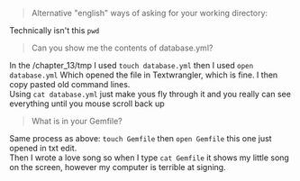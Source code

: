 > Alternative "english" ways of asking for your working directory:

Technically isn't this `pwd`

> Can you show me the contents of database.yml?

In the /chapter_13/tmp I used `touch database.yml` then I used `open database.yml` Which opened the file in Textwrangler, which is fine.  I then copy pasted old command lines.  
Using `cat database.yml` just make yous fly through it and you really can see everything until you mouse scroll back up

> What is in your Gemfile?

Same process as above: `touch Gemfile` then `open Gemfile` this one just opened in txt edit.  
Then I wrote a love song so when I type `cat Gemfile` it shows my little song on the screen, however my computer is terrible at signing.
